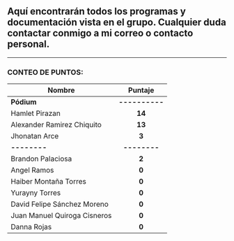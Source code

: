 ## Aquí encontrarán todos los programas y documentación vista en el grupo. Cualquier duda contactar conmigo a mi correo o contacto personal.

---

### **CONTEO DE PUNTOS**:

| Nombre                |    Puntaje     |
| --------------------- | :------------: |
| **Pódium**            | **----------** |
| Hamlet Pirazan|     **14**|
| Alexander Ramirez Chiquito |     **13**|
| Jhonatan Arce |     **3**|
| **--------**          |  **--------**  |
| Brandon Palaciosa      |     **2**|
| Angel Ramos |     **0**|
| Haiber Montaña Torres |     **0**|
| Yurayny Torres|     **0**|
| David Felipe Sánchez Moreno |     **0**|
| Juan Manuel Quiroga Cisneros |     **0**|
| Danna Rojas |     **0**|

